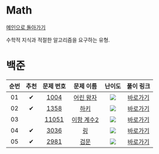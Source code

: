 # Math

[메인으로 돌아가기](../../README.md)

수학적 지식과 적절한 알고리즘을 요구하는 유형.

# 백준

<!-- |  01  |  ✔   |  <a href="https://www.acmicpc.net/problem/1026" target="_black">1026</a>  |    <a href="https://www.acmicpc.net/problem/1026" target="_black">보물</a>     | <img src="https://static.solved.ac/tier_small/7.svg" />  | [바로가기](https://github.com/stae1102/code-solving/tree/main/Workbook/Greedy/solution/1026)  | -->

| 순번 | 추천 |                                 문제 번호                                 |                                   문제 이름                                    |                          난이도                          |                                          풀이 링크                                          |
| :--: | :--: | :-----------------------------------------------------------------------: | :----------------------------------------------------------------------------: | :------------------------------------------------------: | :-----------------------------------------------------------------------------------------: |
|  01  |  ✔   |  <a href="https://www.acmicpc.net/problem/1004" target="_black">1004</a>  |  <a href="https://www.acmicpc.net/problem/1004" target="_black">어린 왕자</a>  | <img src="https://static.solved.ac/tier_small/8.svg" />  | [바로가기](https://github.com/stae1102/code-solving/tree/main/Workbook/Math/solution/1004)  |
|  02  |  ✔   |  <a href="https://www.acmicpc.net/problem/1358" target="_black">1358</a>  |    <a href="https://www.acmicpc.net/problem/1358" target="_black">하키</a>     | <img src="https://static.solved.ac/tier_small/9.svg" />  | [바로가기](https://github.com/stae1102/code-solving/tree/main/Workbook/Math/solution/1358)  |
|  03  |      | <a href="https://www.acmicpc.net/problem/11051" target="_black">11051</a> | <a href="https://www.acmicpc.net/problem/11051" target="_black">이항 계수2</a> | <img src="https://static.solved.ac/tier_small/8.svg" />  | [바로가기](https://github.com/stae1102/code-solving/tree/main/Workbook/Math/solution/11051) |
|  04  |  ✔   |  <a href="https://www.acmicpc.net/problem/3036" target="_black">3036</a>  |     <a href="https://www.acmicpc.net/problem/3036" target="_black">링</a>      | <img src="https://static.solved.ac/tier_small/8.svg" />  | [바로가기](https://github.com/stae1102/code-solving/tree/main/Workbook/Math/solution/3036)  |
|  05  |  ✔   |  <a href="https://www.acmicpc.net/problem/2981" target="_black">2981</a>  |    <a href="https://www.acmicpc.net/problem/2981" target="_black">검문</a>     | <img src="https://static.solved.ac/tier_small/12.svg" /> | [바로가기](https://github.com/stae1102/code-solving/tree/main/Workbook/Math/solution/2981)  |
